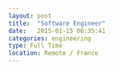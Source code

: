 ```yaml
---
layout: post
title:  "Software Engineer"
date:   2015-01-15 06:35:41
categories: engineering
type: Full Time
location: Remote / France
---
```



